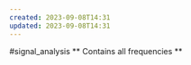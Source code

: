 ```yaml
---
created: 2023-09-08T14:31
updated: 2023-09-08T14:31
---
```

#signal_analysis 
** Contains all frequencies **